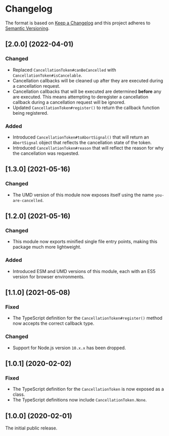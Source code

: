 # Changelog

The format is based on [Keep a Changelog](http://keepachangelog.com/) and this project adheres to [Semantic Versioning](https://semver.org/spec/v2.0.0.html).

## [2.0.0] (2022-04-01)

### Changed

- Replaced `CancellationToken#canBeCancelled` with `CancellationToken#isCancelable`.
- Cancellation callbacks will be cleaned up after they are executed during a cancellation request.
- Cancellation callbacks that will be executed are determined **before** any are executed. This means attempting to deregister a cancellation callback during a cancellation request will be ignored.
- Updated `CancellationToken#register()` to return the callback function being registered.

### Added

- Introduced `CancellationToken#toAbortSignal()` that will return an `AbortSignal` object that reflects the cancellation state of the token.
- Introduced `CancellationToken#reason` that will reflect the reason for why the cancellation was requested.

## [1.3.0] (2021-05-16)

### Changed

- The UMD version of this module now exposes itself using the name `you-are-cancelled`.

## [1.2.0] (2021-05-16)

### Changed

- This module now exports minified single file entry points, making this package much more lightweight.

### Added

- Introduced ESM and UMD versions of this module, each with an ES5 version for browser environments.

## [1.1.0] (2021-05-08)

### Fixed

- The TypeScript definition for the `CancellationToken#register()` method now accepts the correct callback type.

### Changed

- Support for Node.js version `10.x.x` has been dropped.

## [1.0.1] (2020-02-02)

### Fixed

- The TypeScript definition for the `CancellationToken` is now exposed as a class.
- The TypeScript definitions now include `CancellationToken.None`.

## [1.0.0] (2020-02-01)

The initial public release.
